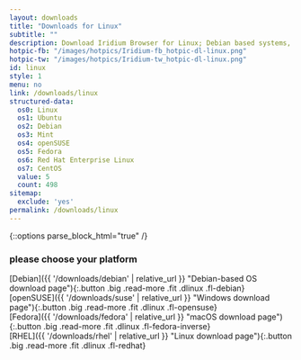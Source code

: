 ```yaml
---
layout: downloads
title: "Downloads for Linux"
subtitle: ""
description: Download Iridium Browser for Linux; Debian based systems, openSUSE Leap 42.3 and 15.0, Fedora 27 or higher and Red Hat Enterprise Linux 7 / CentOS 7 or higher.
hotpic-fb: "/images/hotpics/Iridium-fb_hotpic-dl-linux.png"
hotpic-tw: "/images/hotpics/Iridium-tw_hotpic-dl-linux.png"
id: linux
style: 1
menu: no
link: /downloads/linux
structured-data:
  os0: Linux
  os1: Ubuntu
  os2: Debian
  os3: Mint
  os4: openSUSE
  os5: Fedora
  os6: Red Hat Enterprise Linux
  os7: CentOS
  value: 5
  count: 498
sitemap:
  exclude: 'yes'
permalink: /downloads/linux
---
```


{::options parse_block_html="true" /}
<h3>please choose your platform</h3>
<div class="container 50%"><div class="row">
<div class="6u 12u$(small)">
[Debian]({{ '/downloads/debian' | relative_url }} "Debian-based OS download page"){:.button .big .read-more .fit .dlinux .fl-debian}
</div>
<div class="6u$ 12u$(small)">
[openSUSE]({{ '/downloads/suse' | relative_url }} "Windows download page"){:.button .big .read-more .fit .dlinux .fl-opensuse}
</div>
<div class="6u 12u$(small)">
[Fedora]({{ '/downloads/fedora' | relative_url }} "macOS download page"){:.button .big .read-more .fit .dlinux .fl-fedora-inverse}
</div>
<div class="6u$ 12u$(small)">
[RHEL]({{ '/downloads/rhel' | relative_url }} "Linux download page"){:.button .big .read-more .fit .dlinux .fl-redhat}
</div>
</div></div>
